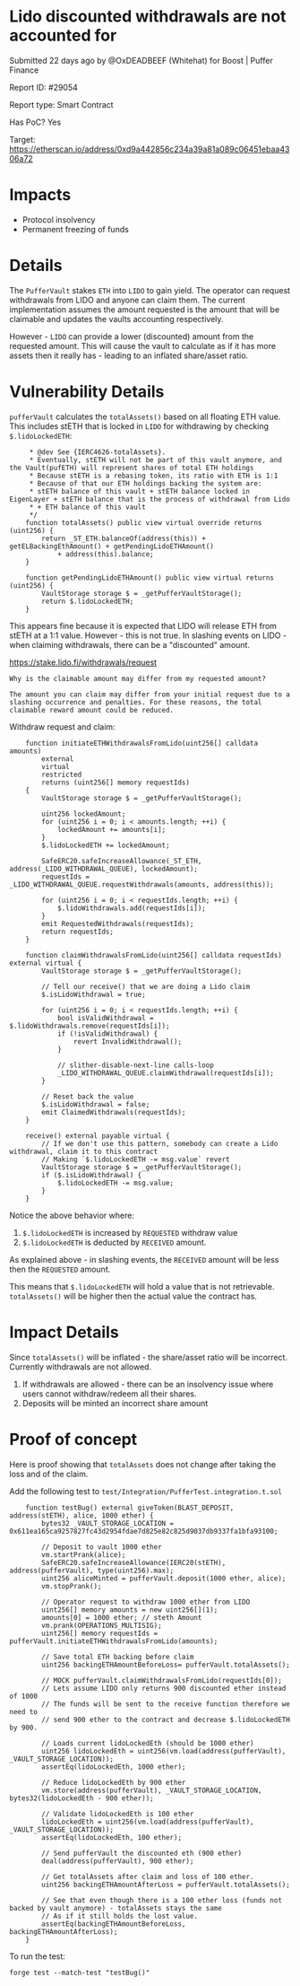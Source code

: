 # Lido discounted withdrawals are not accounted for
Submitted 22 days ago by @OxDEADBEEF (Whitehat) for Boost | Puffer Finance

Report ID: #29054

Report type: Smart Contract

Has PoC? Yes

Target: https://etherscan.io/address/0xd9a442856c234a39a81a089c06451ebaa4306a72

# Impacts
- Protocol insolvency
- Permanent freezing of funds

# Details

The `PufferVault` stakes `ETH` into `LIDO` to gain yield. The operator can request withdrawals from LIDO and anyone can claim them. The current implementation assumes the amount requested is the amount that will be claimable and updates the vaults accounting respectively.

However - `LIDO` can provide a lower (discounted) amount from the requested amount. This will cause the vault to calculate as if it has more assets then it really has - leading to an inflated share/asset ratio.

# Vulnerability Details
`pufferVault` calculates the `totalAssets()` based on all floating ETH value. This includes stETH that is locked in `LIDO` for withdrawing by checking `$.lidoLockedETH`:

```
     * @dev See {IERC4626-totalAssets}.
     * Eventually, stETH will not be part of this vault anymore, and the Vault(pufETH) will represent shares of total ETH holdings
     * Because stETH is a rebasing token, its ratio with ETH is 1:1
     * Because of that our ETH holdings backing the system are:
     * stETH balance of this vault + stETH balance locked in EigenLayer + stETH balance that is the process of withdrawal from Lido
     * + ETH balance of this vault
     */
    function totalAssets() public view virtual override returns (uint256) {
        return _ST_ETH.balanceOf(address(this)) + getELBackingEthAmount() + getPendingLidoETHAmount()
            + address(this).balance;
    }

    function getPendingLidoETHAmount() public view virtual returns (uint256) {
        VaultStorage storage $ = _getPufferVaultStorage();
        return $.lidoLockedETH;
    }
```

This appears fine because it is expected that LIDO will release ETH from stETH at a 1:1 value. However - this is not true. In slashing events on LIDO - when claiming withdrawals, there can be a "discounted" amount.

https://stake.lido.fi/withdrawals/request

```
Why is the claimable amount may differ from my requested amount?

The amount you can claim may differ from your initial request due to a slashing occurrence and penalties. For these reasons, the total claimable reward amount could be reduced.
```

Withdraw request and claim:

```
    function initiateETHWithdrawalsFromLido(uint256[] calldata amounts)
        external
        virtual
        restricted
        returns (uint256[] memory requestIds)
    {
        VaultStorage storage $ = _getPufferVaultStorage();

        uint256 lockedAmount;
        for (uint256 i = 0; i < amounts.length; ++i) {
            lockedAmount += amounts[i];
        }
        $.lidoLockedETH += lockedAmount;

        SafeERC20.safeIncreaseAllowance(_ST_ETH, address(_LIDO_WITHDRAWAL_QUEUE), lockedAmount);
        requestIds = _LIDO_WITHDRAWAL_QUEUE.requestWithdrawals(amounts, address(this));

        for (uint256 i = 0; i < requestIds.length; ++i) {
            $.lidoWithdrawals.add(requestIds[i]);
        }
        emit RequestedWithdrawals(requestIds);
        return requestIds;
    }

    function claimWithdrawalsFromLido(uint256[] calldata requestIds) external virtual {
        VaultStorage storage $ = _getPufferVaultStorage();

        // Tell our receive() that we are doing a Lido claim
        $.isLidoWithdrawal = true;

        for (uint256 i = 0; i < requestIds.length; ++i) {
            bool isValidWithdrawal = $.lidoWithdrawals.remove(requestIds[i]);
            if (!isValidWithdrawal) {
                revert InvalidWithdrawal();
            }

            // slither-disable-next-line calls-loop
            _LIDO_WITHDRAWAL_QUEUE.claimWithdrawal(requestIds[i]);
        }

        // Reset back the value
        $.isLidoWithdrawal = false;
        emit ClaimedWithdrawals(requestIds);
    }

    receive() external payable virtual {
        // If we don't use this pattern, somebody can create a Lido withdrawal, claim it to this contract
        // Making `$.lidoLockedETH -= msg.value` revert
        VaultStorage storage $ = _getPufferVaultStorage();
        if ($.isLidoWithdrawal) {
            $.lidoLockedETH -= msg.value;
        }
    }
```

Notice the above behavior where:

1. `$.lidoLockedETH` is increased by `REQUESTED` withdraw value
2. `$.lidoLockedETH` is deducted by `RECEIVED` amount.

As explained above - in slashing events, the `RECEIVED` amount will be less then the `REQUESTED` amount.

This means that `$.lidoLockedETH` will hold a value that is not retrievable. `totalAssets()` will be higher then the actual value the contract has.

# Impact Details
Since `totalAssets()` will be inflated - the share/asset ratio will be incorrect. Currently withdrawals are not allowed.

1. If withdrawals are allowed - there can be an insolvency issue where users cannot withdraw/redeem all their shares.
2. Deposits will be minted an incorrect share amount

# Proof of concept

Here is proof showing that `totalAssets` does not change after taking the loss and of the claim.

Add the following test to `test/Integration/PufferTest.integration.t.sol`

```
    function testBug() external giveToken(BLAST_DEPOSIT, address(stETH), alice, 1000 ether) {
        bytes32 _VAULT_STORAGE_LOCATION = 0x611ea165ca9257827fc43d2954fdae7d825e82c825d9037db9337fa1bfa93100;

        // Deposit to vault 1000 ether
        vm.startPrank(alice);
        SafeERC20.safeIncreaseAllowance(IERC20(stETH), address(pufferVault), type(uint256).max);
        uint256 aliceMinted = pufferVault.deposit(1000 ether, alice);
        vm.stopPrank();

        // Operator request to withdraw 1000 ether from LIDO 
        uint256[] memory amounts = new uint256[](1);
        amounts[0] = 1000 ether; // steth Amount
        vm.prank(OPERATIONS_MULTISIG);
        uint256[] memory requestIds = pufferVault.initiateETHWithdrawalsFromLido(amounts);
        
        // Save total ETH backing before claim
        uint256 backingETHAmountBeforeLoss= pufferVault.totalAssets();

        // MOCK pufferVault.claimWithdrawalsFromLido(requestIds[0]);
        // Lets assume LIDO only returns 900 discounted ether instead of 1000
        // The funds will be sent to the receive function therefore we need to
        // send 900 ether to the contract and decrease $.lidoLockedETH by 900.

        // Loads current lidoLockedEth (should be 1000 ether)
        uint256 lidoLockedEth = uint256(vm.load(address(pufferVault), _VAULT_STORAGE_LOCATION));
        assertEq(lidoLockedEth, 1000 ether);

        // Reduce lidoLockedEth by 900 ether
        vm.store(address(pufferVault), _VAULT_STORAGE_LOCATION, bytes32(lidoLockedEth - 900 ether));

        // Validate lidoLockedEth is 100 ether
        lidoLockedEth = uint256(vm.load(address(pufferVault), _VAULT_STORAGE_LOCATION));
        assertEq(lidoLockedEth, 100 ether);
        
        // Send pufferVault the discounted eth (900 ether)
        deal(address(pufferVault), 900 ether);

        // Get totalAssets after claim and loss of 100 ether.
        uint256 backingETHAmountAfterLoss = pufferVault.totalAssets();
        
        // See that even though there is a 100 ether loss (funds not backed by vault anymore) - totalAssets stays the same
        // As if it still holds the lost value.
        assertEq(backingETHAmountBeforeLoss, backingETHAmountAfterLoss);
    }
```

To run the test:

`forge test --match-test "testBug()"`
